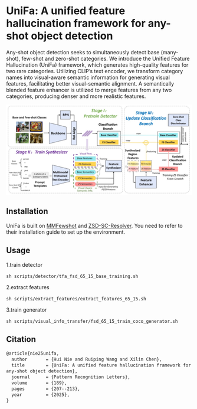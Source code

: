 # UniFa: A unified feature hallucination framework for any-shot object detection

Any-shot object detection seeks to simultaneously detect base (many-shot), few-shot and zero-shot categories. We introduce the Unified Feature Hallucination (UniFa) framework, which generates high-quality features for two rare categories. Utilizing CLIP’s text encoder, we transform category names into visual-aware semantic information for generating visual features, facilitating better visual-semantic alignment. A semantically blended feature enhancer is utilized to merge features from any two categories, producing denser and more realistic features. 

![UniFa](figs/method.jpg)

## Installation
UniFa is built on [MMFewshot](https://github.com/open-mmlab/mmfewshot/tree/main) and [ZSD-SC-Resolver](https://github.com/sandipan211/ZSD-SC-Resolver). You need to refer to their installation guide to set up the environment.

## Usage
1.train detector
```
sh scripts/detector/tfa_fsd_65_15_base_training.sh
```

2.extract features
```
sh scripts/extract_features/extract_features_65_15.sh
```

3.train generator
```
sh scripts/visual_info_transfer/fsd_65_15_train_coco_generator.sh
```


## Citation
```
@article{nie25unifa,
  author       = {Hui Nie and Ruiping Wang and Xilin Chen},
  title        = {UniFa: A unified feature hallucination framework for any-shot object detection},
  journal      = {Pattern Recognition Letters},
  volume       = {189},
  pages        = {207--213},
  year         = {2025},
}
```

